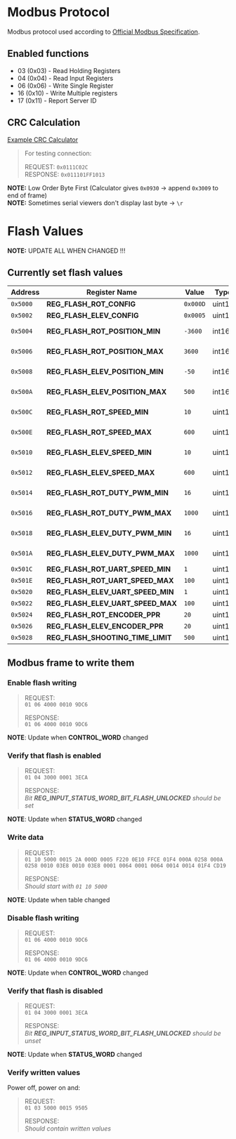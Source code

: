# Modbus Protocol

Modbus protocol used according to [Official Modbus Specification](https://www.modbus.org/docs/Modbus_Application_Protocol_V1_1b3.pdf).

## Enabled functions

* 03 (0x03) - Read Holding Registers
* 04 (0x04) - Read Input Registers
* 06 (0x06) - Write Single Register
* 16 (0x10) - Write Multiple registers
* 17 (0x11) - Report Server ID

## CRC Calculation

[Example CRC Calculator](https://crccalc.com/?crc=010400000005&method=CRC-16/MODBUS&datatype=hex&outtype=hex)

> For testing connection:
> 
> REQUEST:  `0x0111C02C`  
> RESPONSE: `0x011101FF1013` 

**NOTE:** Low Order Byte First (Calculator gives `0x0930` -> append `0x3009` to end of frame)  
**NOTE:** Sometimes serial viewers don't display last byte -> `\r`


# Flash Values

**NOTE:** UPDATE ALL WHEN CHANGED !!!

## Currently set flash values

| Address   | Register Name                      | Value    | Type    | Description         |
|-----------|------------------------------------|----------|---------|---------------------|
| `0x5000`  | **REG_FLASH_ROT_CONFIG**           | `0x000D` | uint16  |                     |
| `0x5002`  | **REG_FLASH_ELEV_CONFIG**          | `0x0005` | uint16  |                     |
| `0x5004`  | **REG_FLASH_ROT_POSITION_MIN**     | `-3600`  | int16   | degree × 10         |
| `0x5006`  | **REG_FLASH_ROT_POSITION_MAX**     | `3600`   | int16   | degree × 10         |
| `0x5008`  | **REG_FLASH_ELEV_POSITION_MIN**    | `-50`    | int16   | degree × 10         |
| `0x500A`  | **REG_FLASH_ELEV_POSITION_MAX**    | `500`    | int16   | degree × 10         |
| `0x500C`  | **REG_FLASH_ROT_SPEED_MIN**        | `10`     | uint16  | degree × 10 / s     |
| `0x500E`  | **REG_FLASH_ROT_SPEED_MAX**        | `600`    | uint16  | degree × 10 / s     |
| `0x5010`  | **REG_FLASH_ELEV_SPEED_MIN**       | `10`     | uint16  | degree × 10 / s     |
| `0x5012`  | **REG_FLASH_ELEV_SPEED_MAX**       | `600`    | uint16  | degree × 10 / s     |
| `0x5014`  | **REG_FLASH_ROT_DUTY_PWM_MIN**     | `16`     | uint16  | percent × 10        |
| `0x5016`  | **REG_FLASH_ROT_DUTY_PWM_MAX**     | `1000`   | uint16  | percent × 10        |
| `0x5018`  | **REG_FLASH_ELEV_DUTY_PWM_MIN**    | `16`     | uint16  | percent × 10        |
| `0x501A`  | **REG_FLASH_ELEV_DUTY_PWM_MAX**    | `1000`   | uint16  | percent × 10        |
| `0x501C`  | **REG_FLASH_ROT_UART_SPEED_MIN**   | `1`      | uint16  | rpm                 |
| `0x501E`  | **REG_FLASH_ROT_UART_SPEED_MAX**   | `100`    | uint16  | rpm                 |
| `0x5020`  | **REG_FLASH_ELEV_UART_SPEED_MIN**  | `1`      | uint16  | rpm                 |
| `0x5022`  | **REG_FLASH_ELEV_UART_SPEED_MAX**  | `100`    | uint16  | rpm                 |
| `0x5024`  | **REG_FLASH_ROT_ENCODER_PPR**      | `20`     | uint16  | unit                |
| `0x5026`  | **REG_FLASH_ELEV_ENCODER_PPR**     | `20`     | uint16  | unit                |
| `0x5028`  | **REG_FLASH_SHOOTING_TIME_LIMIT**  | `500`    | uint16  | ms                  |

## Modbus frame to write them

### Enable flash writing

> REQUEST:  
> `01 06 4000 0010 9DC6`
> 
> RESPONSE:  
> `01 06 4000 0010 9DC6`

**NOTE**: Update when **CONTROL_WORD** changed

### Verify that flash is enabled

> REQUEST:  
> `01 04 3000 0001 3ECA`
> 
> RESPONSE:  
> *Bit **REG_INPUT_STATUS_WORD_BIT_FLASH_UNLOCKED** should be set*

**NOTE**: Update when **STATUS_WORD** changed

### Write data

> REQUEST:  
> `01 10 5000 0015 2A 000D 0005 F220 0E10 FFCE 01F4 000A 0258 000A 0258 0010 03E8 0010 03E8 0001 0064 0001 0064 0014 0014 01F4 CD19`
> 
> RESPONSE:  
> *Should start with `01 10 5000`*

**NOTE**: Update when table changed

### Disable flash writing

> REQUEST:  
> `01 06 4000 0010 9DC6`
> 
> RESPONSE:  
> `01 06 4000 0010 9DC6`

**NOTE**: Update when **CONTROL_WORD** changed

### Verify that flash is disabled

> REQUEST:  
> `01 04 3000 0001 3ECA`
> 
> RESPONSE:  
> *Bit **REG_INPUT_STATUS_WORD_BIT_FLASH_UNLOCKED** should be unset*

**NOTE**: Update when **STATUS_WORD** changed

### Verify written values

Power off, power on and:

> REQUEST:  
> `01 03 5000 0015 9505`
> 
> RESPONSE:  
> *Should contain written values*